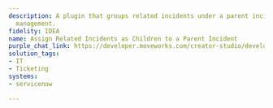 ```yaml
---
description: A plugin that groups related incidents under a parent incident for streamlined
  management.
fidelity: IDEA
name: Assign Related Incidents as Children to a Parent Incident
purple_chat_link: https://developer.moveworks.com/creator-studio/developer-tools/purple-chat/?conversation=%7B%22startTimestamp%22%3A%2211%3A43+AM%22%2C%22messages%22%3A%5B%7B%22parts%22%3A%5B%7B%22richText%22%3A%22Can+you+group+all+the+recent+email+server+incidents+under+a+parent+ticket%3F%22%7D%5D%2C%22role%22%3A%22user%22%7D%2C%7B%22parts%22%3A%5B%7B%22richText%22%3A%22Certainly.+To+find+the+relevant+incidents%2C+how+far+back+should+I+look%3F+For+example%2C+%27the+last+2+hours%27%2C+%27since+5+PM+yesterday%27%2C+or+%27in+the+last+3+days%27.%22%7D%5D%2C%22role%22%3A%22assistant%22%7D%2C%7B%22parts%22%3A%5B%7B%22richText%22%3A%22Find+incidents+from+the+last+6+hours%22%7D%5D%2C%22role%22%3A%22user%22%7D%2C%7B%22parts%22%3A%5B%7B%22reasoningSteps%22%3A%5B%7B%22richText%22%3A%22%3Cp%3ESearching+ServiceNow+for+recent+incidents+related+to+%27email+server%27+in+the+last+6+hours.%3C%2Fp%3E%22%2C%22status%22%3A%22success%22%7D%5D%7D%2C%7B%22richText%22%3A%22I+found+5+incidents+created+in+the+last+6+hours+related+to+the+email+server.+Would+you+like+me+to+group+these+under+a+new+parent+incident%3F%22%7D%2C%7B%22citations%22%3A%5B%7B%22citationTitle%22%3A%22INC0054321%3A+Email+not+syncing%22%2C%22connectorName%22%3A%22servicenow%22%7D%2C%7B%22citationTitle%22%3A%22INC0054322%3A+Outlook+connection+error%22%2C%22connectorName%22%3A%22servicenow%22%7D%2C%7B%22citationTitle%22%3A%22INC0054323%3A+Cannot+send%2Freceive+email%22%2C%22connectorName%22%3A%22servicenow%22%7D%2C%7B%22citationTitle%22%3A%22INC0054324%3A+Email+server+down%22%2C%22connectorName%22%3A%22servicenow%22%7D%2C%7B%22citationTitle%22%3A%22INC0054325%3A+Mail+client+unresponsive%22%2C%22connectorName%22%3A%22servicenow%22%7D%5D%7D%2C%7B%22buttons%22%3A%5B%7B%22buttonText%22%3A%22Yes%2C+group+them%22%2C%22style%22%3A%22filled%22%7D%2C%7B%22buttonText%22%3A%22No%2C+don%27t+group%22%2C%22style%22%3A%22outlined%22%7D%5D%7D%5D%2C%22role%22%3A%22assistant%22%7D%2C%7B%22parts%22%3A%5B%7B%22richText%22%3A%22Yes%2C+group+them%22%7D%5D%2C%22role%22%3A%22user%22%7D%2C%7B%22parts%22%3A%5B%7B%22richText%22%3A%22Great.+What+should+the+short+description+%28title%29+of+the+new+parent+incident+be%3F%22%7D%5D%2C%22role%22%3A%22assistant%22%7D%2C%7B%22parts%22%3A%5B%7B%22richText%22%3A%22Email+Server+Outage%22%7D%5D%2C%22role%22%3A%22user%22%7D%2C%7B%22parts%22%3A%5B%7B%22richText%22%3A%22%3Cp%3EOkay%2C+I+will+create+a+new+parent+incident+in+%3Cb%3EServiceNow%3C%2Fb%3E+and+associate+the+5+related+incidents.%3C%2Fp%3E%3Cul%3E%3Cli%3E%3Cb%3EParent+Incident+Description%3A%3C%2Fb%3E+Email+Server+Outage%3C%2Fli%3E%3Cli%3E%3Cb%3EChild+Incidents%3A%3C%2Fb%3E+5+incidents+including+INC0054321%2C+INC0054322%2C+and+INC0054323%3C%2Fli%3E%3C%2Ful%3E%3Cp%3E%3Cb%3EDoes+this+look+correct%3F%3C%2Fb%3E%3C%2Fp%3E%22%7D%2C%7B%22buttons%22%3A%5B%7B%22buttonText%22%3A%22Yes%2C+create+it%22%2C%22style%22%3A%22filled%22%7D%2C%7B%22buttonText%22%3A%22Cancel%22%2C%22style%22%3A%22outlined%22%7D%5D%7D%5D%2C%22role%22%3A%22assistant%22%7D%2C%7B%22parts%22%3A%5B%7B%22richText%22%3A%22Yes%2C+create+it%22%7D%5D%2C%22role%22%3A%22user%22%7D%2C%7B%22parts%22%3A%5B%7B%22reasoningSteps%22%3A%5B%7B%22richText%22%3A%22Creating+parent+incident+%27Email+Server+Outage%27+in+ServiceNow.%22%2C%22status%22%3A%22success%22%7D%2C%7B%22richText%22%3A%22Associating+5+child+incidents.%22%2C%22status%22%3A%22success%22%7D%5D%7D%2C%7B%22richText%22%3A%22Done.+I%27ve+created+the+parent+incident+and+linked+the+5+child+incidents.%22%7D%2C%7B%22citations%22%3A%5B%7B%22citationTitle%22%3A%22INC0054389%3A+Email+Server+Outage%22%2C%22connectorName%22%3A%22servicenow%22%7D%5D%7D%5D%2C%22role%22%3A%22assistant%22%2C%22showFeedbackTray%22%3Atrue%7D%5D%7D
solution_tags:
- IT
- Ticketing
systems:
- servicenow

---
```


